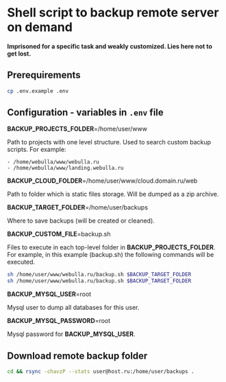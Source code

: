 # Shell script to backup remote server on demand
**Imprisoned for a specific task and weakly customized. Lies here not to get lost.**

## Prerequirements
```bash
cp .env.example .env
```

## Configuration - variables in `.env` file
**BACKUP_PROJECTS_FOLDER**=/home/user/www

Path to projects with one level structure. Used to search custom backup scripts. For example:

```
- /home/webulla/www/webulla.ru
- /home/webulla/www/landing.webulla.ru
```

**BACKUP_CLOUD_FOLDER**=/home/user/www/cloud.domain.ru/web

Path to folder which is static files storage. Will be dumped as a zip archive.

**BACKUP_TARGET_FOLDER**=/home/user/backups

Where to save backups (will be created or cleaned).

**BACKUP_CUSTOM_FILE**=backup.sh

Files to execute in each top-level folder in **BACKUP_PROJECTS_FOLDER**. For example, in this example (backup.sh) the following commands will be executed.

```bash
sh /home/user/www/webulla.ru/backup.sh $BACKUP_TARGET_FOLDER
sh /home/user/www/webulla.ru/backup.sh $BACKUP_TARGET_FOLDER
```

**BACKUP_MYSQL_USER**=root

Mysql user to dump all databases for this user.

**BACKUP_MYSQL_PASSWORD**=root

Mysql password for **BACKUP_MYSQL_USER**.

## Download remote backup folder
```bash
cd && rsync -chavzP --stats user@host.ru:/home/user/backups .
```